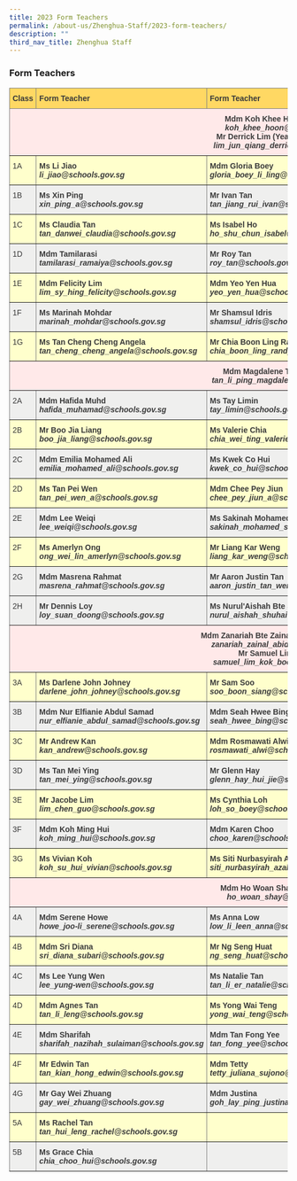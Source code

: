 ```yaml
---
title: 2023 Form Teachers
permalink: /about-us/Zhenghua-Staff/2023-form-teachers/
description: ""
third_nav_title: Zhenghua Staff
---
```

### Form Teachers

<style type="text/css">
.tg  {border-collapse:collapse;border-spacing:0;}
.tg td{border-color:black;border-style:solid;border-width:1px;font-family:Arial, sans-serif;font-size:14px;
  overflow:hidden;padding:10px 5px;word-break:normal;}
.tg th{border-color:black;border-style:solid;border-width:1px;font-family:Arial, sans-serif;font-size:14px;
  font-weight:normal;overflow:hidden;padding:10px 5px;word-break:normal;}
.tg .tg-rhkx{background-color:#EFEFEE;border-color:inherit;color:#3A3A3A;text-align:left;vertical-align:top}
.tg .tg-z14i{background-color:#EFEFEE;border-color:inherit;color:#3A3A3A;font-weight:bold;text-align:left;vertical-align:top}
.tg .tg-poi1{background-color:#FFC;border-color:inherit;color:#3A3A3A;font-weight:bold;text-align:left;vertical-align:top}
.tg .tg-wb7j{background-color:#FFD863;border-color:inherit;color:#3A3A3A;font-weight:bold;text-align:left;vertical-align:top}
.tg .tg-ht7a{background-color:#FFE9E9;border-color:inherit;color:#3A3A3A;font-weight:bold;text-align:center;vertical-align:top}
.tg .tg-rr8m{background-color:#FFC;border-color:inherit;color:#3A3A3A;text-align:left;vertical-align:top}
.tg .tg-0pky{border-color:inherit;text-align:left;vertical-align:top}
</style>
<table class="tg">
<thead>
  <tr>
    <th class="tg-wb7j"><span style="font-weight:bold">Class</span></th>
    <th class="tg-wb7j"><span style="font-weight:bold">Form Teacher</span></th>
    <th class="tg-wb7j"><span style="font-weight:bold">Form Teacher</span></th>
    <th class="tg-wb7j"><span style="font-weight:bold">Form Teacher</span></th>
  </tr>
</thead>
<tbody>
  <tr>
    <td class="tg-ht7a" colspan="4"><span style="font-weight:bold">Mdm Koh Khee Hoon (Year Head)</span><br><span style="font-style:italic">koh_khee_hoon@schools.gov.sg</span><br><span style="font-weight:bold">Mr Derrick Lim (Year Head (Covering))</span><br><span style="font-style:italic">lim_jun_qiang_derrick@schools.gov.sg</span></td>
  </tr>
  <tr>
    <td class="tg-rr8m">1A</td>
    <td class="tg-poi1"><span style="font-weight:bold">Ms Li Jiao</span><br><span style="font-style:italic">li_jiao@schools.gov.sg</span></td>
    <td class="tg-poi1"><span style="font-weight:bold">Mdm Gloria Boey</span><br><span style="font-style:italic">gloria_boey_li_ling@schools.gov.sg</span></td>
    <td class="tg-rr8m"></td>
  </tr>
  <tr>
    <td class="tg-rhkx">1B</td>
    <td class="tg-z14i"><span style="font-weight:bold">Ms Xin Ping</span><br><span style="font-style:italic">xin_ping_a@schools.gov.sg</span></td>
    <td class="tg-z14i"><span style="font-weight:bold">Mr Ivan Tan</span><br><span style="font-style:italic">tan_jiang_rui_ivan@schools.gov.sg</span></td>
    <td class="tg-rhkx"></td>
  </tr>
  <tr>
    <td class="tg-rr8m">1C</td>
    <td class="tg-poi1"><span style="font-weight:bold">Ms Claudia Tan</span><br><span style="font-style:italic">tan_danwei_claudia@schools.gov.sg</span></td>
    <td class="tg-poi1"><span style="font-weight:bold">Ms Isabel Ho</span><br><span style="font-style:italic">ho_shu_chun_isabel@schools.gov.sg</span></td>
    <td class="tg-poi1"><span style="font-weight:bold">Mr Teo Jia Wei</span><br><span style="font-style:italic">teo_jia_wei@schools.gov.sg</span></td>
  </tr>
  <tr>
    <td class="tg-rhkx">1D</td>
    <td class="tg-z14i"><span style="font-weight:bold">Mdm Tamilarasi</span><br><span style="font-style:italic">tamilarasi_ramaiya@schools.gov.sg</span></td>
    <td class="tg-z14i"><span style="font-weight:bold">Mr Roy Tan</span><br><span style="font-style:italic">roy_tan@schools.gov.sg</span></td>
    <td class="tg-z14i"></td>
  </tr>
  <tr>
    <td class="tg-rr8m">1E</td>
    <td class="tg-poi1"><span style="font-weight:bold">Mdm Felicity Lim</span><br><span style="font-style:italic">lim_sy_hing_felicity@schools.gov.sg</span></td>
    <td class="tg-poi1"><span style="font-weight:bold">Mdm Yeo Yen Hua</span><br><span style="font-style:italic">yeo_yen_hua@schools.gov.sg</span></td>
    <td class="tg-poi1"><span style="font-weight:bold">Ms Christiann Priyanka Augustine</span><br><span style="font-style:italic">christiann_priyanka_augustine@schools.gov.sg</span></td>
  </tr>
  <tr>
    <td class="tg-rhkx">1F</td>
    <td class="tg-z14i"><span style="font-weight:700">Ms Marinah Mohdar</span><br><span style="font-style:italic">marinah_mohdar@schools.gov.sg</span></td>
    <td class="tg-z14i"><span style="font-weight:bold">Mr Shamsul Idris</span><br><span style="font-style:italic">shamsul_idris@schools.gov.sg</span></td>
    <td class="tg-z14i"><span style="font-weight:bold">Mr Lim Hun</span><br><span style="font-style:italic">lim_hun_a@schools.gov.sg</span></td>
  </tr>
  <tr>
    <td class="tg-rr8m">1G</td>
    <td class="tg-poi1"><span style="font-weight:bold">Ms Tan Cheng Cheng Angela</span><br><span style="font-style:italic">tan_cheng_cheng_angela@schools.gov.sg</span></td>
    <td class="tg-poi1"><span style="font-weight:bold">Mr Chia Boon Ling Randy</span><br><span style="font-style:italic">chia_boon_ling_randy@schools.gov.sg</span></td>
    <td class="tg-poi1"><span style="font-weight:bold">Mr Berton Tan</span><br><span style="font-style:italic">tan_ee_siang_berton@schools.gov.sg</span></td>
  </tr>
  <tr>
    <td class="tg-ht7a" colspan="4"><span style="font-weight:bold">Mdm Magdalene Tan (Year Head 2)</span><br><span style="font-style:italic">tan_li_ping_magdalene@schools.gov.sg</span></td>
  </tr>
  <tr>
    <td class="tg-rhkx">2A</td>
    <td class="tg-z14i"><span style="font-weight:bold">Mdm Hafida Muhd</span><br><span style="font-style:italic">hafida_muhamad@schools.gov.sg</span></td>
    <td class="tg-z14i"><span style="font-weight:bold">Ms Tay Limin</span><br><span style="font-style:italic">tay_limin@schools.gov.sg</span></td>
    <td class="tg-z14i"><span style="font-weight:bold">Mr Chung Zhiwen</span><br><span style="font-style:italic">chung_zhiwen@schools.gov.sg</span></td>
  </tr>
  <tr>
    <td class="tg-rr8m">2B</td>
    <td class="tg-poi1"><span style="font-weight:bold">Mr Boo Jia Liang</span><br><span style="font-style:italic">boo_jia_liang@schools.gov.sg</span></td>
    <td class="tg-poi1"><span style="font-weight:bold">Ms Valerie Chia</span><br><span style="font-style:italic">chia_wei_ting_valerie@schools.gov.sg</span></td>
    <td class="tg-poi1"><span style="font-weight:bold">Ms Widad</span><br><span style="font-style:italic">widad_wahid@schools.gov.sg</span></td>
  </tr>
  <tr>
    <td class="tg-rhkx">2C</td>
    <td class="tg-z14i"><span style="font-weight:bold">Mdm Emilia Mohamed Ali</span><br><span style="font-style:italic">emilia_mohamed_ali@schools.gov.sg</span></td>
    <td class="tg-z14i"><span style="font-weight:bold">Ms Kwek Co Hui</span><br><span style="font-style:italic">kwek_co_hui@schools.gov.sg</span></td>
    <td class="tg-rhkx"></td>
  </tr>
  <tr>
    <td class="tg-rr8m">2D</td>
    <td class="tg-poi1"><span style="font-weight:bold">Ms Tan Pei Wen</span><br><span style="font-style:italic">tan_pei_wen_a@schools.gov.sg</span></td>
    <td class="tg-poi1"><span style="font-weight:bold">Mdm Chee Pey Jiun</span><br><span style="font-style:italic">chee_pey_jiun_a@schools.gov.sg</span></td>
    <td class="tg-rr8m"></td>
  </tr>
  <tr>
    <td class="tg-rhkx">2E</td>
    <td class="tg-z14i"><span style="font-weight:bold">Mdm Lee Weiqi</span><br><span style="font-style:italic">lee_weiqi@schools.gov.sg</span></td>
    <td class="tg-z14i"><span style="font-weight:bold">Ms Sakinah Mohamed Supiyan</span><br><span style="font-style:italic">sakinah_mohamed_supiyan@schools.gov.sg</span></td>
    <td class="tg-rhkx"></td>
  </tr>
  <tr>
    <td class="tg-rr8m">2F</td>
    <td class="tg-poi1"><span style="font-weight:bold">Ms Amerlyn Ong</span><br><span style="font-style:italic">ong_wei_lin_amerlyn@schools.gov.sg</span></td>
    <td class="tg-poi1"><span style="font-weight:bold">Mr Liang Kar Weng</span><br><span style="font-style:italic">liang_kar_weng@schools.gov.sg</span></td>
    <td class="tg-rr8m"></td>
  </tr>
  <tr>
    <td class="tg-rhkx">2G</td>
    <td class="tg-z14i"><span style="font-weight:bold">Mdm Masrena Rahmat</span><br><span style="font-style:italic">masrena_rahmat@schools.gov.sg</span></td>
    <td class="tg-z14i"><span style="font-weight:bold">Mr Aaron Justin Tan</span><br><span style="font-style:italic">aaron_justin_tan_wen@schools.gov.sg</span></td>
    <td class="tg-z14i"></td>
  </tr>
  <tr>
    <td class="tg-rhkx">2H</td>
    <td class="tg-z14i"><span style="font-weight:bold">Mr Dennis Loy</span><br><span style="font-style:italic">loy_suan_doong@schools.gov.sg</span></td>
    <td class="tg-z14i"><span style="font-weight:bold">Ms Nurul'Aishah Bte Shuhaimi</span><br><span style="font-style:italic">nurul_aishah_shuhai@schools.gov.sg</span></td>
    <td class="tg-z14i"></td>
  </tr>
  <tr>
    <td class="tg-ht7a" colspan="4"><span style="font-weight:bold">Mdm Zanariah Bte Zainal Abiden (Year Head 3)</span><br><span style="font-style:italic">zanariah_zainal_abiden@schools.gov.sg</span><br><span style="font-weight:bold">Mr Samuel Lim (Covering)</span><br><span style="font-style:italic">samuel_lim_kok_boon@schools.gov.sg</span></td>
  </tr>
  <tr>
    <td class="tg-rr8m">3A</td>
    <td class="tg-poi1"><span style="font-weight:bold">Ms Darlene John Johney</span><br><span style="font-style:italic">darlene_john_johney@schools.gov.sg</span></td>
    <td class="tg-poi1"><span style="font-weight:bold">Mr Sam Soo</span><br><span style="font-style:italic">soo_boon_siang@schools.gov.sg</span></td>
    <td class="tg-poi1"></td>
  </tr>
  <tr>
    <td class="tg-rhkx">3B</td>
    <td class="tg-z14i"><span style="font-weight:bold">Mdm Nur Elfianie Abdul Samad</span><br><span style="font-style:italic">nur_elfianie_abdul_samad@schools.gov.sg</span></td>
    <td class="tg-z14i"><span style="font-weight:bold">Mdm Seah Hwee Bing</span><br><span style="font-style:italic">seah_hwee_bing@schools.gov.sg</span></td>
    <td class="tg-z14i"><span style="font-weight:bold">Mr Scott Lee</span><br><span style="font-style:italic">lee_tze_kerr_scott@schools.gov.sg</span></td>
  </tr>
  <tr>
    <td class="tg-rr8m">3C</td>
    <td class="tg-poi1"><span style="font-weight:bold">Mr Andrew Kan</span><br><span style="font-style:italic">kan_andrew@schools.gov.sg</span></td>
    <td class="tg-poi1"><span style="font-weight:bold">Mdm Rosmawati Alwi</span><br><span style="font-style:italic">rosmawati_alwi@schools.gov.sg</span></td>
    <td class="tg-rr8m"></td>
  </tr>
  <tr>
    <td class="tg-rhkx">3D</td>
    <td class="tg-z14i"><span style="font-weight:bold">Ms Tan Mei Ying</span><br><span style="font-style:italic">tan_mei_ying@schools.gov.sg</span></td>
    <td class="tg-z14i"><span style="font-weight:bold">Mr Glenn Hay</span><br><span style="font-style:italic">glenn_hay_hui_jie@schools.gov.sg</span></td>
    <td class="tg-rhkx"></td>
  </tr>
  <tr>
    <td class="tg-rr8m">3E</td>
    <td class="tg-poi1"><span style="font-weight:bold">Mr Jacobe Lim</span><br><span style="font-style:italic">lim_chen_guo@schools.gov.sg</span></td>
    <td class="tg-poi1"><span style="font-weight:bold">Ms Cynthia Loh</span><br><span style="font-style:italic">loh_so_boey@schools.gov.sg</span></td>
    <td class="tg-rr8m"></td>
  </tr>
  <tr>
    <td class="tg-rhkx">3F</td>
    <td class="tg-z14i"><span style="font-weight:bold">Mdm Koh Ming Hui</span><br><span style="font-style:italic">koh_ming_hui@schools.gov.sg</span></td>
    <td class="tg-z14i"><span style="font-weight:bold">Mdm Karen Choo</span><br><span style="font-style:italic">choo_karen@schools.gov.sg</span></td>
    <td class="tg-rhkx"></td>
  </tr>
  <tr>
    <td class="tg-rr8m">3G</td>
    <td class="tg-poi1"><span style="font-weight:bold">Ms Vivian Koh</span><br><span style="font-style:italic">koh_su_hui_vivian@schools.gov.sg</span></td>
    <td class="tg-poi1"><span style="font-weight:bold">Ms Siti Nurbasyirah Azahar</span><br><span style="font-style:italic">siti_nurbasyirah_azahar@schools.gov.sg</span></td>
    <td class="tg-poi1"></td>
  </tr>
  <tr>
    <td class="tg-ht7a" colspan="4"><span style="font-weight:bold">Mdm Ho Woan Shay (Year Head 4/5)</span><br><span style="font-style:italic">ho_woan_shay@schools.gov.sg</span></td>
  </tr>
  <tr>
    <td class="tg-rhkx">4A</td>
    <td class="tg-z14i"><span style="font-weight:bold">Mdm Serene Howe</span><br><span style="font-style:italic">howe_joo-li_serene@schools.gov.sg</span></td>
    <td class="tg-z14i"><span style="font-weight:bold">Ms Anna Low</span><br><span style="font-style:italic">low_li_leen_anna@schools.gov.sg</span></td>
    <td class="tg-rhkx"></td>
  </tr>
  <tr>
    <td class="tg-rr8m">4B</td>
    <td class="tg-poi1"><span style="font-weight:bold">Mdm Sri Diana</span><br><span style="font-style:italic">sri_diana_subari@schools.gov.sg</span></td>
    <td class="tg-poi1"><span style="font-weight:bold">Mr Ng Seng Huat</span><br><span style="font-style:italic">ng_seng_huat@schools.gov.sg</span></td>
    <td class="tg-rr8m"></td>
  </tr>
  <tr>
    <td class="tg-rhkx">4C</td>
    <td class="tg-z14i"><span style="font-weight:bold">Ms Lee Yung Wen</span><br><span style="font-style:italic">lee_yung-wen@schools.gov.sg</span></td>
    <td class="tg-z14i"><span style="font-weight:bold">Ms Natalie Tan</span><br><span style="font-style:italic">tan_li_er_natalie@schools.gov.sg</span></td>
    <td class="tg-rhkx"></td>
  </tr>
  <tr>
    <td class="tg-rr8m">4D</td>
    <td class="tg-poi1"><span style="font-weight:bold">Mdm Agnes Tan</span><br><span style="font-style:italic">tan_li_leng@schools.gov.sg</span></td>
    <td class="tg-poi1"><span style="font-weight:bold">Ms Yong Wai Teng</span><br><span style="font-style:italic">yong_wai_teng@schools.gov.sg</span></td>
    <td class="tg-rr8m"></td>
  </tr>
  <tr>
    <td class="tg-rhkx">4E</td>
    <td class="tg-z14i"><span style="font-weight:bold">Mdm Sharifah</span><br><span style="font-style:italic">sharifah_nazihah_sulaiman@schools.gov.sg</span></td>
    <td class="tg-z14i"><span style="font-weight:bold">Mdm Tan Fong Yee</span><br><span style="font-style:italic">tan_fong_yee@schools.gov.sg</span></td>
    <td class="tg-rhkx"></td>
  </tr>
  <tr>
    <td class="tg-rr8m">4F</td>
    <td class="tg-poi1"><span style="font-weight:bold">Mr Edwin Tan</span><br><span style="font-style:italic">tan_kian_hong_edwin@schools.gov.sg</span></td>
    <td class="tg-poi1"><span style="font-weight:bold">Mdm Tetty</span><br><span style="font-style:italic">tetty_juliana_sujono@schools.gov.sg</span></td>
    <td class="tg-rr8m"></td>
  </tr>
  <tr>
    <td class="tg-rhkx">4G</td>
    <td class="tg-z14i"><span style="font-weight:bold">Mr Gay Wei Zhuang</span><br><span style="font-style:italic">gay_wei_zhuang@schools.gov.sg</span></td>
    <td class="tg-z14i"><span style="font-weight:bold">Mdm Justina</span><br><span style="font-style:italic">goh_lay_ping_justina@schools.gov.sg</span></td>
    <td class="tg-rhkx"></td>
  </tr>
  <tr>
    <td class="tg-rr8m">5A</td>
    <td class="tg-poi1"><span style="font-weight:bold">Ms Rachel Tan</span><br><span style="font-style:italic">tan_hui_leng_rachel@schools.gov.sg</span></td>
    <td class="tg-rr8m"></td>
    <td class="tg-rr8m"></td>
  </tr>
  <tr>
    <td class="tg-rhkx">5B</td>
    <td class="tg-z14i"><span style="font-weight:bold">Ms Grace Chia</span><br><span style="font-style:italic">chia_choo_hui@schools.gov.sg</span></td>
    <td class="tg-rhkx"></td>
    <td class="tg-0pky"></td>
  </tr>
</tbody>
</table>